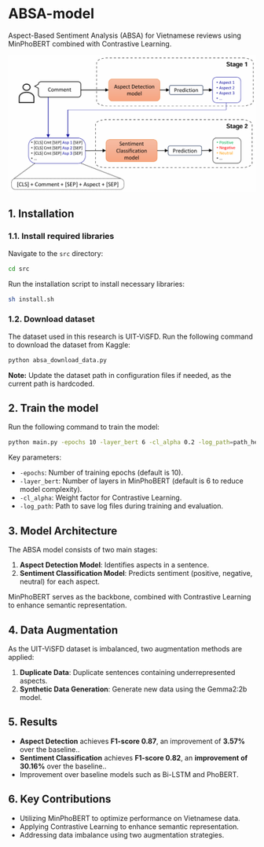 # ABSA-model

Aspect-Based Sentiment Analysis (ABSA) for Vietnamese reviews using MinPhoBERT combined with Contrastive Learning.

![Overall Model Architecture](https://github.com/dluong1210/ABSA-model/blob/main/overall_model.png)

## 1. Installation

### 1.1. Install required libraries

Navigate to the `src` directory:

```sh
cd src
```

Run the installation script to install necessary libraries:

```sh
sh install.sh
```

### 1.2. Download dataset

The dataset used in this research is UIT-ViSFD. Run the following command to download the dataset from Kaggle:

```sh
python absa_download_data.py
```

**Note:** Update the dataset path in configuration files if needed, as the current path is hardcoded.

## 2. Train the model

Run the following command to train the model:

```sh
python main.py -epochs 10 -layer_bert 6 -cl_alpha 0.2 -log_path=path_here
```

Key parameters:

- `-epochs`: Number of training epochs (default is 10).
- `-layer_bert`: Number of layers in MinPhoBERT (default is 6 to reduce model complexity).
- `-cl_alpha`: Weight factor for Contrastive Learning.
- `-log_path`: Path to save log files during training and evaluation.

## 3. Model Architecture

The ABSA model consists of two main stages:

1. **Aspect Detection Model**: Identifies aspects in a sentence.
2. **Sentiment Classification Model**: Predicts sentiment (positive, negative, neutral) for each aspect.

MinPhoBERT serves as the backbone, combined with Contrastive Learning to enhance semantic representation.

## 4. Data Augmentation

As the UIT-ViSFD dataset is imbalanced, two augmentation methods are applied:

1. **Duplicate Data**: Duplicate sentences containing underrepresented aspects.
2. **Synthetic Data Generation**: Generate new data using the Gemma2:2b model.

## 5. Results

- **Aspect Detection** achieves **F1-score 0.87**, an improvement of **3.57%** over the baseline..
- **Sentiment Classification** achieves **F1-score 0.82**, an **improvement of 30.16%** over the baseline..
- Improvement over baseline models such as Bi-LSTM and PhoBERT.

## 6. Key Contributions

- Utilizing MinPhoBERT to optimize performance on Vietnamese data.
- Applying Contrastive Learning to enhance semantic representation.
- Addressing data imbalance using two augmentation strategies.
